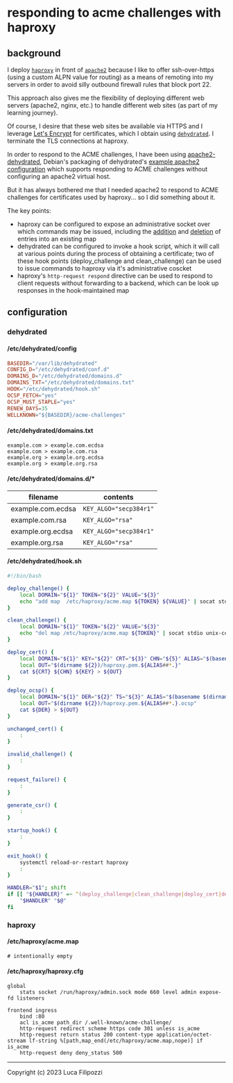 # responding to acme challenges with haproxy

## background

I deploy [`haproxy`](https://github.com/haproxy/haproxy) in front of [`apache2`](https://github.com/apache/httpd) because I like to offer ssh-over-https (using a custom ALPN value for routing) as a means of remoting into my servers in order to avoid silly outbound firewall rules that block port 22.

This approach also gives me the flexibility of deploying different web servers (apache2, nginx, etc.) to handle different web sites (as part of my learning journey).

Of course, I desire that these web sites be available via HTTPS and I leverage [Let's Encrypt](https://letsencrypt.org/) for certificates, which I obtain using [`dehydrated`](https://github.com/dehydrated-io/dehydrated). I terminate the TLS connections at haproxy.

In order to respond to the ACME challenges, I have been using [apache2-dehydrated](https://packages.debian.org/bullseye/dehydrated-apache2), Debian's packaging of dehydrated's [example apache2 configuration](https://github.com/dehydrated-io/dehydrated/blob/5c1551e946456f534cf46b6ebabe4353bf0b0530/docs/wellknown.md#apache-example-config) which supports responding to ACME challenges without configuring an apache2 virtual host.

But it has always bothered me that I needed apache2 to respond to ACME challenges for certificates used by haproxy... so I did something about it.

The key points:

* haproxy can be configured to expose an administrative socket over which commands may be issued, including the [addition](https://www.haproxy.com/documentation/hapee/latest/api/runtime-api/add-map/) and [deletion](https://www.haproxy.com/documentation/hapee/latest/api/runtime-api/del-map/) of entries into an existing map
* dehydrated can be configured to invoke a hook script, which it will call at various points during the process of obtaining a certificate; two of these hook points (deploy_challenge and clean_challenge) can be used to issue commands to haproxy via it's administrative coscket
* haproxy's `http-request respond` directive can be used to respond to client requests without forwarding to a backend, which can be look up responses in the hook-maintained map

## configuration

### dehydrated

#### /etc/dehydrated/config

```toml
BASEDIR="/var/lib/dehydrated"
CONFIG_D="/etc/dehydrated/conf.d"
DOMAINS_D="/etc/dehydrated/domains.d"
DOMAINS_TXT="/etc/dehydrated/domains.txt"
HOOK="/etc/dehydrated/hook.sh"
OCSP_FETCH="yes"
OCSP_MUST_STAPLE="yes"
RENEW_DAYS=35
WELLKNOWN="${BASEDIR}/acme-challenges"
```

#### /etc/dehydrated/domains.txt

```text
example.com > example.com.ecdsa
example.com > example.com.rsa
example.org > example.org.ecdsa
example.org > example.org.rsa
```

#### /etc/dehydrated/domains.d/*

| filename          | contents               |
| ----------------- | ---------------------- |
| example.com.ecdsa | `KEY_ALGO="secp384r1"` |
| example.com.rsa   | `KEY_ALGO="rsa"`       |
| example.org.ecdsa | `KEY_ALGO="secp384r1"` |
| example.org.rsa   | `KEY_ALGO="rsa"`       |

#### /etc/dehydrated/hook.sh

```bash
#!/bin/bash

deploy_challenge() {
    local DOMAIN="${1}" TOKEN="${2}" VALUE="${3}"
    echo "add map  /etc/haproxy/acme.map ${TOKEN} ${VALUE}" | socat stdio unix-connect:/run/haproxy/admin.sock
}

clean_challenge() {
    local DOMAIN="${1}" TOKEN="${2}" VALUE="${3}"
    echo "del map /etc/haproxy/acme.map ${TOKEN}" | socat stdio unix-connect:/run/haproxy/admin.sock
}

deploy_cert() {
    local DOMAIN="${1}" KEY="${2}" CRT="${3}" CHN="${5}" ALIAS="$(basename $(dirname ${2}))"
    local OUT="$(dirname ${2})/haproxy.pem.${ALIAS##*.}"
    cat ${CRT} ${CHN} ${KEY} > ${OUT}
}

deploy_ocsp() {
    local DOMAIN="${1}" DER="${2}" TS="${3}" ALIAS="$(basename $(dirname ${2}))"
    local OUT="$(dirname ${2})/haproxy.pem.${ALIAS##*.}.ocsp"
    cat ${DER} > ${OUT}
}

unchanged_cert() {
    :
}

invalid_challenge() {
    :
}

request_failure() {
    :
}

generate_csr() {
    :
}

startup_hook() {
    :
}

exit_hook() {
    systemctl reload-or-restart haproxy
    :
}

HANDLER="$1"; shift
if [[ "${HANDLER}" =~ ^(deploy_challenge|clean_challenge|deploy_cert|deploy_ocsp|unchanged_cert|invalid_challenge|request_failure|generate_csr|startup_hook|exit_hook)$ ]]; then
    "$HANDLER" "$@"
fi
```

### haproxy

#### /etc/haproxy/acme.map

```plaintext
# intentionally empty
```

#### /etc/haproxy/haproxy.cfg

```haproxy
global
    stats socket /run/haproxy/admin.sock mode 660 level admin expose-fd listeners

frontend ingress
    bind :80
    acl is_acme path_dir /.well-known/acme-challenge/
    http-request redirect scheme https code 301 unless is_acme
    http-request return status 200 content-type application/octet-stream lf-string %[path,map_end(/etc/haproxy/acme.map,nope)] if is_acme
    http-request deny deny_status 500
```

---
Copyright (c) 2023 Luca Filipozzi
